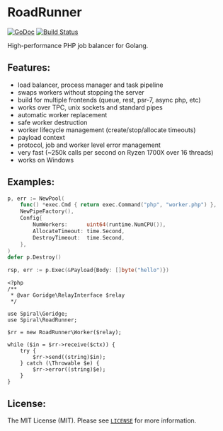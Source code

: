RoadRunner
==========
[![GoDoc](https://godoc.org/github.com/spiral/roadrunner?status.svg)](https://godoc.org/github.com/spiral/roadrunner)
[![Build Status](https://travis-ci.org/spiral/roadrunner.svg?branch=master)](https://travis-ci.org/spiral/roadrunner)

High-performance PHP job balancer for Golang.

Features:
--------
- load balancer, process manager and task pipeline 
- swaps workers without stopping the server
- build for multiple frontends (queue, rest, psr-7, async php, etc)
- works over TPC, unix sockets and standard pipes
- automatic worker replacement
- safe worker destruction
- worker lifecycle management (create/stop/allocate timeouts)
- payload context
- protocol, job and worker level error management
- very fast (~250k calls per second on Ryzen 1700X over 16 threads)
- works on Windows

Examples:
--------

```go
p, err := NewPool(
    func() *exec.Cmd { return exec.Command("php", "worker.php") },
    NewPipeFactory(),
    Config{
        NumWorkers:      uint64(runtime.NumCPU()),
        AllocateTimeout: time.Second,              
        DestroyTimeout:  time.Second,               
    },
)
defer p.Destroy()

rsp, err := p.Exec(&Payload{Body: []byte("hello")})
```
```
<?php
/**
 * @var Goridge\RelayInterface $relay
 */

use Spiral\Goridge;
use Spiral\RoadRunner;

$rr = new RoadRunner\Worker($relay);

while ($in = $rr->receive($ctx)) {
    try {
        $rr->send((string)$in);
    } catch (\Throwable $e) {
        $rr->error((string)$e);
    }
}
```

License:
--------
The MIT License (MIT). Please see [`LICENSE`](./LICENSE) for more information.
